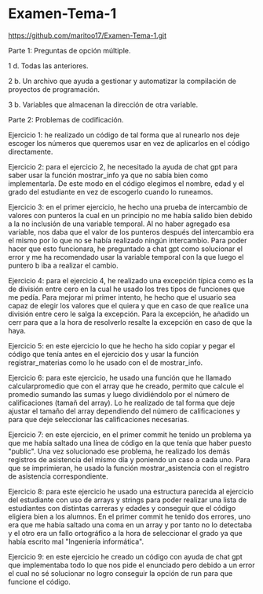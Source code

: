 # Examen-Tema-1
https://github.com/maritoo17/Examen-Tema-1.git

Parte 1: Preguntas de opción múltiple.

1 d. Todas las anteriores. 

2 b. Un archivo que ayuda a gestionar y automatizar la compilación de proyectos de programación. 

3 b. Variables que almacenan la dirección de otra variable.


Parte 2: Problemas de codificación.

Ejercicio 1: he realizado un código de tal forma que al runearlo nos deje escoger los números que queremos usar en vez de aplicarlos en el código directamente.

Ejercicio 2: para el ejercicio 2, he necesitado la ayuda de chat gpt para saber usar la función mostrar_info ya que no sabía bien como implementarla. De este modo en el código elegimos el nombre, edad y el grado del estudiante en vez de escogerlo cuando lo runeamos.

Ejercicio 3: en el primer ejercicio, he hecho una prueba de intercambio de valores con punteros la cual en un principio no me había salido bien debido a la no inclusión de una variable temporal. Al no haber agregado esa variable, nos daba que el valor de los punteros después del intercambio era el mismo por lo que no se había realizado ningún intercambio. Para poder hacer que esto funcionara, he preguntado a chat gpt como solucionar el error y me ha recomendado usar la variable temporal con la que luego el puntero b iba a realizar el cambio.

Ejercicio 4: para el ejercicio 4, he realizado una excepción típica como es la de división entre cero en la cual he usado los tres tipos de funciones que me pedía. Para mejorar mi primer intento, he hecho que el usuario sea capaz de elegir los valores que el quiera y que en caso de que realice una división entre cero le salga la excepción. Para la excepción, he añadido un cerr para que a la hora de resolverlo resalte la excepción en caso de que la haya.

Ejercicio 5: en este ejercicio lo que he hecho ha sido copiar y pegar el código que tenía antes en el ejercicio dos y usar la función registrar_materias como lo he usado con el de mostrar_info.

Ejercicio 6: para este ejercicio, he usado una función que he llamado calcularpromedio que con el array que he creado, permito que calcule el promedio sumando las sumas y luego dividiéndolo por el número de calificaciones (tamañ del array). Lo he realizado de tal forma que deje ajustar el tamaño del array dependiendo del número de calificaciones y para que deje seleccionar las calificaciones necesarias.

Ejercicio 7: en este ejercicio, en el primer commit he tenido un problema ya que me había saltado una línea de código en la que tenía que haber puesto "public". Una vez solucionado ese problema, he realizado los demás registros de asistencia del mismo día y poniendo un caso a cada uno. Para que se imprimieran, he usado la función mostrar_asistencia con el registro de asistencia correspondiente.

Ejercicio 8: para este ejercicio he usado una estructura parecida al ejercicio del estudiante con uso de arrays y strings para poder realizar una lista de estudiantes con distintas carreras y edades y conseguir que el código eligiera bien a los alumnos. En el primer commit he tenido dos errores, uno era que me había saltado una coma en un array y por tanto no lo detectaba y el otro era un fallo ortográfico a la hora de seleccionar el grado ya que había escrito mal "Ingeniería informática".

Ejercicio 9: en este ejercicio he creado un código con ayuda de chat gpt que implementaba todo lo que nos pide el enunciado pero debido a un error el cual no sé solucionar no logro conseguir la opción de run para que funcione el código.
